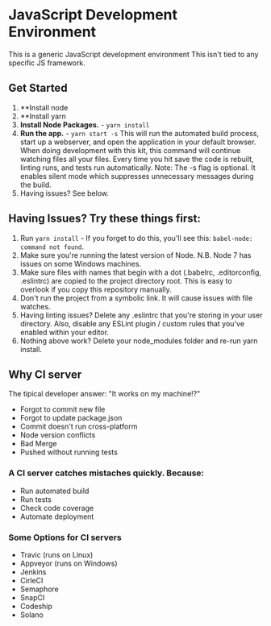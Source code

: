 # JavaScript Development Environment

This is a generic JavaScript development environment 
This isn't tied to any specific JS framework.

## Get Started

1. **Install node
2. **Install yarn
4. **Install Node Packages.** - `yarn install`
5. **Run the app.** - `yarn start -s`
This will run the automated build process, start up a webserver, and open the application in your default browser.
When doing development with this kit, this command will continue watching files all your files. Every time you hit save the code is rebuilt, linting runs, and tests run automatically.
Note: The -s flag is optional. It enables silent mode which suppresses unnecessary messages during the build.
6. Having issues? See below.

## Having Issues? Try these things first:

1. Run `yarn install` - If you forget to do this, you'll see this: `babel-node: command not found`.
2. Make sure you're running the latest version of Node. N.B. Node 7 has issues on some Windows machines.
3. Make sure files with names that begin with a dot (.babelrc, .editorconfig, .eslintrc) are copied to the project directory root. This is easy to overlook if you copy this repository manually.
4. Don't run the project from a symbolic link. It will cause issues with file watches.
5. Having linting issues? Delete any .eslintrc that you're storing in your user directory. Also, disable any ESLint plugin / custom rules that you've enabled within your editor.
6. Nothing above work? Delete your node_modules folder and re-run yarn install.

## Why CI server

The tipical developer answer: "It works on my machine!?"

- Forgot to commit new file
- Forgot to update package.json
- Commit doesn't run cross-platform
- Node version conflicts
- Bad Merge
- Pushed without running tests

### A CI server catches mistaches quickly. Because:

- Run automated build
- Run tests
- Check code coverage
- Automate deployment

### Some Options for CI servers

- Travic   (runs on Linux)
- Appveyor (runs on Windows)
- Jenkins
- CirleCI
- Semaphore
- SnapCI
- Codeship
- Solano
